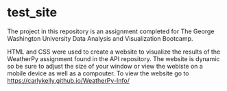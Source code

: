# test_site

The project in this repository is an assignment completed for The George Washington University Data Analysis and Visualization Bootcamp.

HTML and CSS were used to create a website to visualize the results of the WeatherPy assignment found in the API repository. The website is dynamic so be sure to adjust the size of your window or view the webiste on a mobile device as well as a compouter. To view the website go to https://carlykelly.github.io/WeatherPy-Info/